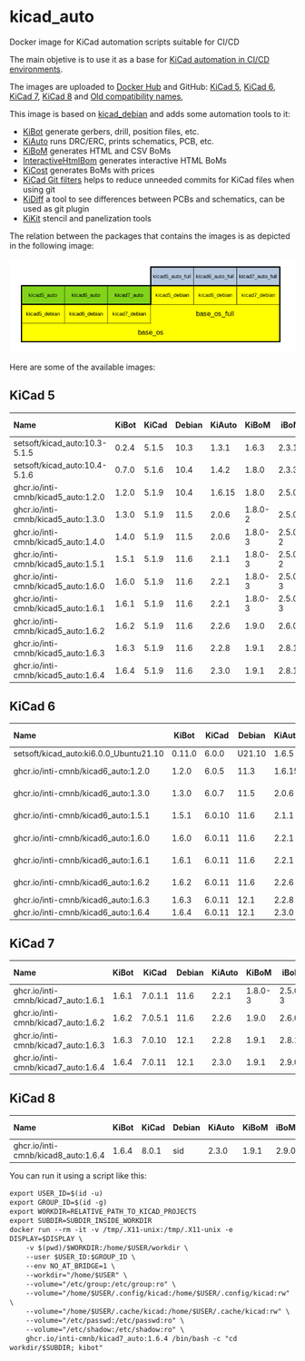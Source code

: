 # kicad_auto

Docker image for KiCad automation scripts suitable for CI/CD

The main objetive is to use it as a base for [KiCad automation in CI/CD environments](https://github.com/INTI-CMNB/KiBot).

The images are uploaded to [Docker Hub](https://hub.docker.com/r/setsoft/kicad_auto) and GitHub:
[KiCad 5](https://github.com/INTI-CMNB/kicad_auto/pkgs/container/kicad5_auto),
[KiCad 6](https://github.com/INTI-CMNB/kicad_auto/pkgs/container/kicad6_auto),
[KiCad 7](https://github.com/INTI-CMNB/kicad_auto/pkgs/container/kicad7_auto),
[KiCad 8](https://github.com/INTI-CMNB/kicad_auto/pkgs/container/kicad8_auto) and
[Old compatibility names](https://github.com/INTI-CMNB/kicad_auto/pkgs/container/kicad_auto),

This image is based on [kicad_debian](https://github.com/INTI-CMNB/kicad_debian) and adds some automation tools to it:

* [KiBot](https://github.com/INTI-CMNB/KiBot) generate gerbers, drill, position files, etc.
* [KiAuto](https://github.com/INTI-CMNB/KiAuto) runs DRC/ERC, prints schematics, PCB, etc.
* [KiBoM](https://github.com/INTI-CMNB/KiBoM) generates HTML and CSV BoMs
* [InteractiveHtmlBom](https://github.com/INTI-CMNB/InteractiveHtmlBom) generates interactive HTML BoMs
* [KiCost](https://github.com/hildogjr/KiCost) generates BoMs with prices
* [KiCad Git filters](https://github.com/INTI-CMNB/kicad-git-filters) helps to reduce unneeded commits for KiCad files when using git
* [KiDiff](https://github.com/INTI-CMNB/KiDiff) a tool to see differences between PCBs and schematics, can be used as git plugin
* [KiKit](https://github.com/yaqwsx/KiKit) stencil and panelization tools

The relation between the packages that contains the images is as depicted in the following image:

![Layers](Layers.png)


Here are some of the available images:

## KiCad 5

| Name                                      | KiBot  | KiCad | Debian | KiAuto | KiBoM   | iBoM     | KiCost | DK plug | PcbDraw | KiDiff |
| :---------------------------------------- | ------ | ----- | ------ | ------ | ------- | -------- | ------ | ------- | ------- | -----: |
| setsoft/kicad_auto:10.3-5.1.5             | 0.2.4  | 5.1.5 |  10.3  | 1.3.1  | 1.6.3   | 2.3.1    |   --   |   --    |   --    |   --   |
| setsoft/kicad_auto:10.4-5.1.6             | 0.7.0  | 5.1.6 |  10.4  | 1.4.2  | 1.8.0   | 2.3.3    |   --   |   --    | 0.6.0-2 |   --   |
| ghcr.io/inti-cmnb/kicad5_auto:1.2.0       | 1.2.0  | 5.1.9 |  10.4  | 1.6.15 | 1.8.0   | 2.5.0    | 1.1.10 |  0.1.1  | 0.9.0-3 |   --   |
| ghcr.io/inti-cmnb/kicad5_auto:1.3.0       | 1.3.0  | 5.1.9 |  11.5  | 2.0.6  | 1.8.0-2 | 2.5.0    | 1.1.12 |  0.1.2  | 0.9.0-4 |  2.4.2 |
| ghcr.io/inti-cmnb/kicad5_auto:1.4.0       | 1.4.0  | 5.1.9 |  11.5  | 2.0.6  | 1.8.0-3 | 2.5.0-2  | 1.1.15 |  0.1.2  | 0.9.0-5 |  2.4.3 |
| ghcr.io/inti-cmnb/kicad5_auto:1.5.1       | 1.5.1  | 5.1.9 |  11.6  | 2.1.1  | 1.8.0-3 | 2.5.0-2  | 1.1.15 |  0.1.2  | 0.9.0-5 |  2.4.3 |
| ghcr.io/inti-cmnb/kicad5_auto:1.6.0       | 1.6.0  | 5.1.9 |  11.6  | 2.2.1  | 1.8.0-3 | 2.5.0-3  | 1.1.15 |  0.1.2  |   --    |  2.4.5 |
| ghcr.io/inti-cmnb/kicad5_auto:1.6.1       | 1.6.1  | 5.1.9 |  11.6  | 2.2.1  | 1.8.0-3 | 2.5.0-3  | 1.1.15 |  0.1.2  |   --    |  2.4.5 |
| ghcr.io/inti-cmnb/kicad5_auto:1.6.2       | 1.6.2  | 5.1.9 |  11.6  | 2.2.6  | 1.9.0   | 2.6.0    | 1.1.17 |  0.1.2  |   --    |  2.4.7 |
| ghcr.io/inti-cmnb/kicad5_auto:1.6.3       | 1.6.3  | 5.1.9 |  11.6  | 2.2.8  | 1.9.1   | 2.8.1    | 1.1.18 |  0.1.2  |   --    |  2.5.3 |
| ghcr.io/inti-cmnb/kicad5_auto:1.6.4       | 1.6.4  | 5.1.9 |  11.6  | 2.3.0  | 1.9.1   | 2.8.1    | 1.1.18 |  0.1.2  |   --    |  2.5.3 |

## KiCad 6

| Name                                      | KiBot  | KiCad  | Debian | KiAuto | KiBoM   | iBoM     | KiCost | DK plug | PcbDraw | KiDiff | KiKit   |
| :---------------------------------------- | ------ | ------ | ------ | ------ | ------- | -------- | ------ | ------- | ------- | ------ | ------: |
| setsoft/kicad_auto:ki6.0.0_Ubuntu21.10    | 0.11.0 | 6.0.0  | U21.10 | 1.6.5  | 1.8.0   | 2.4.1    | 1.1.15 |  0.1.2  | 0.9.0-1 |   --   |  --     |
| ghcr.io/inti-cmnb/kicad6_auto:1.2.0       | 1.2.0  | 6.0.5  |  11.3  | 1.6.15 | 1.8.0-2 | 2.5.0    | 1.1.10 |  0.1.1  | 0.9.0-3 |   --   |  --     |
| ghcr.io/inti-cmnb/kicad6_auto:1.3.0       | 1.3.0  | 6.0.7  |  11.5  | 2.0.6  | 1.8.0-2 | 2.5.0    | 1.1.12 |  0.1.2  | 0.9.0-4 |  2.4.2 |  --     |
| ghcr.io/inti-cmnb/kicad6_auto:1.5.1       | 1.5.1  | 6.0.10 |  11.6  | 2.1.1  | 1.8.0-3 | 2.5.0-2  | 1.1.15 |  0.1.2  | 0.9.0-5 |  2.4.3 | 1.2.0   |
| ghcr.io/inti-cmnb/kicad6_auto:1.6.0       | 1.6.0  | 6.0.11 |  11.6  | 2.2.1  | 1.8.0-3 | 2.5.0-3  | 1.1.15 |  0.1.2  |   --    |  2.4.5 | 1.3.0-5 |
| ghcr.io/inti-cmnb/kicad6_auto:1.6.1       | 1.6.1  | 6.0.11 |  11.6  | 2.2.1  | 1.8.0-3 | 2.5.0-3  | 1.1.15 |  0.1.2  |   --    |  2.4.5 | 1.3.0-5 |
| ghcr.io/inti-cmnb/kicad6_auto:1.6.2       | 1.6.2  | 6.0.11 |  11.6  | 2.2.6  | 1.9.0   | 2.6.0    | 1.1.17 |  0.1.2  |   --    |  2.4.7 | 1.3.0-7 |
| ghcr.io/inti-cmnb/kicad6_auto:1.6.3       | 1.6.3  | 6.0.11 |  12.1  | 2.2.8  | 1.9.1   | 2.8.1    | 1.1.18 |  0.1.2  |   --    |  2.5.3 | 1.4.0   |
| ghcr.io/inti-cmnb/kicad6_auto:1.6.4       | 1.6.4  | 6.0.11 |  12.1  | 2.3.0  | 1.9.1   | 2.8.1    | 1.1.18 |  0.1.2  |   --    |  2.5.3 | 1.5.1   |

## KiCad 7

| Name                                      | KiBot  | KiCad   | Debian | KiAuto | KiBoM   | iBoM     | KiCost | DK plug | KiDiff | KiKit   |
| :---------------------------------------- | ------ | ------- | ------ | ------ | ------- | -------- | ------ | ------- | ------ | ------: |
| ghcr.io/inti-cmnb/kicad7_auto:1.6.1       | 1.6.1  | 7.0.1.1 |  11.6  | 2.2.1  | 1.8.0-3 | 2.5.0-3  | 1.1.15 |  0.1.2  |  2.4.5 | 1.3.0-5 |
| ghcr.io/inti-cmnb/kicad7_auto:1.6.2       | 1.6.2  | 7.0.5.1 |  11.6  | 2.2.6  | 1.9.0   | 2.6.0    | 1.1.17 |  0.1.2  |  2.4.7 | 1.3.0-7 |
| ghcr.io/inti-cmnb/kicad7_auto:1.6.3       | 1.6.3  | 7.0.10  |  12.1  | 2.2.8  | 1.9.1   | 2.8.1    | 1.1.18 |  0.1.2  |  2.5.3 | 1.4.0   |
| ghcr.io/inti-cmnb/kicad7_auto:1.6.4       | 1.6.4  | 7.0.11  |  12.1  | 2.3.0  | 1.9.1   | 2.9.0    | 1.1.18 |  0.1.2  |  2.5.3 | 1.5.1   |

## KiCad 8

| Name                                      | KiBot  | KiCad   | Debian | KiAuto | KiBoM   | iBoM     | KiCost | DK plug | KiDiff | KiKit   |
| :---------------------------------------- | ------ | ------- | ------ | ------ | ------- | -------- | ------ | ------- | ------ | ------: |
| ghcr.io/inti-cmnb/kicad8_auto:1.6.4       | 1.6.4  | 8.0.1   |  sid   | 2.3.0  | 1.9.1   | 2.9.0    | 1.1.18 |  0.1.2  |  2.5.3 | 1.5.1   |

You can run it using a script like this:

```
export USER_ID=$(id -u)
export GROUP_ID=$(id -g)
export WORKDIR=RELATIVE_PATH_TO_KICAD_PROJECTS
export SUBDIR=SUBDIR_INSIDE_WORKDIR
docker run --rm -it -v /tmp/.X11-unix:/tmp/.X11-unix -e DISPLAY=$DISPLAY \
    -v $(pwd)/$WORKDIR:/home/$USER/workdir \
    --user $USER_ID:$GROUP_ID \
    --env NO_AT_BRIDGE=1 \
    --workdir="/home/$USER" \
    --volume="/etc/group:/etc/group:ro" \
    --volume="/home/$USER/.config/kicad:/home/$USER/.config/kicad:rw" \
    --volume="/home/$USER/.cache/kicad:/home/$USER/.cache/kicad:rw" \
    --volume="/etc/passwd:/etc/passwd:ro" \
    --volume="/etc/shadow:/etc/shadow:ro" \
    ghcr.io/inti-cmnb/kicad7_auto:1.6.4 /bin/bash -c "cd workdir/$SUBDIR; kibot"
```
